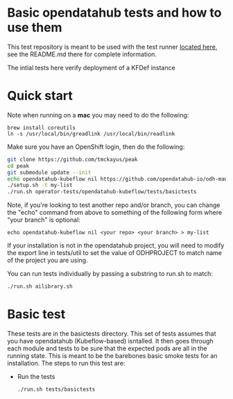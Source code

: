 # Basic opendatahub tests and how to use them

This test repository is meant to be used with the
test runner [located here](https://github.com/tmckayus/peak),
see the README.md there for complete information.

The intial tests here verify deployment of a KFDef instance

# Quick start

Note when running on a **mac** you may need to do the following:

```
brew install coreutils
ln -s /usr/local/bin/greadlink /usr/local/bin/readlink
```

Make sure you have an OpenShift login, then do the following:

```bash
git clone https://github.com/tmckayus/peak
cd peak
git submodule update --init
echo opendatahub-kubeflow nil https://github.com/opendatahub-io/odh-manifests > my-list
./setup.sh -t my-list
./run.sh operator-tests/opendatahub-kubeflow/tests/basictests
```

Note, if you're looking to test another repo and/or branch, you can change the "echo" command from above to something of the following form where "your branch" is optional:

```
echo opendatahub-kubeflow nil <your repo> <your branch> > my-list
```

If your installation is not in the opendatahub project, you will need to modify
the export line in tests/util to set the value of ODHPROJECT to match name of the project you are using.

You can run tests individually by passing a substring to run.sh to match:

```bash
./run.sh ailibrary.sh
```

# Basic test

These tests are in the basictests directory.  This set of tests assumes that you have opendatahub (Kubeflow-based) isntalled.  It then goes through each module and tests
to be sure that the expected pods are all in the running state.  This is meant to be the barebones basic smoke tests for an installation.
The steps to run this test are:

* Run the tests

  ```bash
  ./run.sh tests/basictests
  ```

